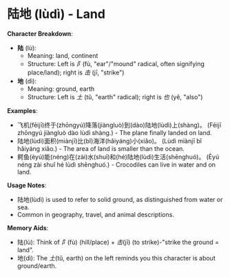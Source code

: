 # **陆地 (lùdì) - Land**

**Character Breakdown**:  
- **陆** (lù):
  - Meaning: land, continent
  - Structure: Left is *阝*(fù, "ear"/"mound" radical, often signifying place/land); right is *击* (jī, "strike")  
- **地** (dì):
  - Meaning: ground, earth
  - Structure: Left is *土* (tǔ, "earth" radical); right is *也* (yě, "also")

**Examples**:  
- 飞机(fēijī)终于(zhōngyú)降落(jiàngluò)到(dào)陆地(lùdì)上(shàng)。 (Fēijī zhōngyú jiàngluò dào lùdì shàng.) - The plane finally landed on land.  
- 陆地(lùdì)面积(miànjī)比(bǐ)海洋(hǎiyáng)小(xiǎo)。 (Lùdì miànjī bǐ hǎiyáng xiǎo.) - The area of land is smaller than the ocean.  
- 鳄鱼(èyú)能(néng)在(zài)水(shuǐ)和(hé)陆地(lùdì)生活(shēnghuó)。 (Èyú néng zài shuǐ hé lùdì shēnghuó.) - Crocodiles can live in water and on land.

**Usage Notes**:  
- 陆地(lùdì) is used to refer to solid ground, as distinguished from water or sea.  
- Common in geography, travel, and animal descriptions.

**Memory Aids**:  
- 陆(lù): Think of *阝*(fù) (hill/place) + *击*(jī) (to strike)-"strike the ground = land".  
- 地(dì): The *土*(tǔ, earth) on the left reminds you this character is about ground/earth.